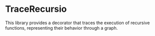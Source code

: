 # TraceRecursio
This library provides a decorator that traces the execution of recursive functions, representing their behavior through a graph.
